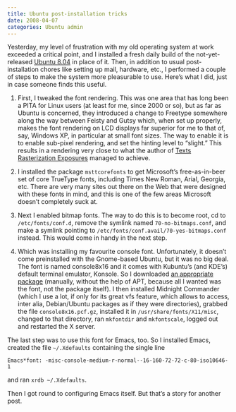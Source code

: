 ```yaml
---
title: Ubuntu post-installation tricks
date: 2008-04-07
categories: Ubuntu admin
---
```


Yesterday, my level of frustration with my old operating system at work exceeded a critical point, and I installed a fresh daily build of the not-yet-released [Ubuntu 8.04][1] in place of it. Then, in addition to usual post-installation chores like setting up mail, hardware, etc., I performed a couple of steps to make the system more pleasurable to use. Here’s what I did, just in case someone finds this useful.

1. First, I tweaked the font rendering. This was one area that has long been a PITA for Linux users (at least for me, since 2000 or so), but as far as Ubuntu is concerned, they introduced a change to Freetype somewhere along the way between Feisty and Gutsy which, when set up properly, makes the font rendering on LCD displays far superior for me to that of, say, Windows XP, in particular at small font sizes. The way to enable it is to enable sub-pixel rendering, and set the hinting level to “slight.” This results in a rendering very close to what the author of [Texts Rasterization Exposures][2] managed to achieve.

2. I installed the package `msttcorefonts` to get Microsoft’s free-as-in-beer set of core TrueType fonts, including Times New Roman, Arial, Georgia, etc. There are very many sites out there on the Web that were designed with these fonts in mind, and this is one of the few areas Microsoft doesn’t completely suck at.

3. Next I enabled bitmap fonts. The way to do this is to become root, cd to `/etc/fonts/conf.d`, remove the symlink named `70-no-bitmaps.conf`, and make a symlink pointing to `/etc/fonts/conf.avail/70-yes-bitmaps.conf` instead. This would come in handy in the next step.

4. Which was installing my favourite console font. Unfortunately, it doesn’t come preinstalled with the Gnome-based Ubuntu, but it was no big deal. The font is named console8x16 and it comes with Kubuntu’s (and KDE’s) default terminal emulator, Konsole. So I downloaded [an appropriate package][3] (manually, without the help of APT, because all I wanted was the font, not the package itself). I then installed Midnight Commander (which I use a lot, if only for its great vfs feature, which allows to access, inter alia, Debian/Ubuntu packages as if they were directories), grabbed the file `console8x16.pcf.gz`, installed it in `/usr/share/fonts/X11/misc`, changed to that directory, ran `mkfontdir` and `mkfontscale`, logged out and restarted the X server.

The last step was to use this font for Emacs, too. So I installed Emacs, created the file `~/.Xdefaults` containing the single line

```nohighlight
Emacs*font: -misc-console-medium-r-normal--16-160-72-72-c-80-iso10646-1
```

and ran `xrdb ~/.Xdefaults`.

Then I got round to configuring Emacs itself. But that’s a story for another post.

 [1]: https://wiki.ubuntu.com/HardyHeron
 [2]: http://www.antigrain.com/research/font_rasterization
 [3]: http://packages.ubuntu.com/hardy/konsole
